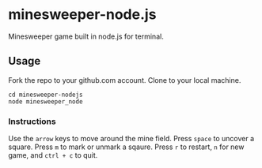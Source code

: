 # minesweeper-node.js
Minesweeper game built in node.js for terminal.

## Usage

  Fork the repo to your github.com account. Clone to your local machine.

```
cd minesweeper-nodejs
node minesweeper_node
```

### Instructions

  Use the ```arrow``` keys to move around the mine field.
  Press ```space``` to uncover a square.
  Press ```m``` to mark or unmark a sqaure.
  Press ```r``` to restart, ```n``` for new game, and ```ctrl + c``` to quit.
  ```
